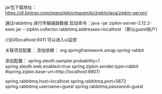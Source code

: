 jar包下载地址：https://dl.bintray.com/openzipkin/maven/io/zipkin/java/zipkin-server/


通过rabbitmq 进行传输链路数据
启动命令：java -jar zipkin-server-2.12.2-exec.jar --zipkin.collector.rabbitmq.addresses=localhost
（默认guest账户）

//访问localhost:9411 可以进入ui监控

关联项目配置：
添加依赖：
<dependency>
    <groupId>org.springframework.amqp</groupId>
    <artifactId>spring-rabbit</artifactId>
</dependency>

添加配置：
spring.sleuth.sampler.probability=1
spring.sleuth.web.enabled=true
spring.zipkin.sender.type=rabbit
#spring.zipkin.base-url=http://localhost:8807/

spring.rabbitmq.host=localhost
spring.rabbitmq.port=5672
spring.rabbitmq.username=guest
spring.rabbitmq.password=guest


